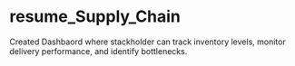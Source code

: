 # resume_Supply_Chain

Created Dashbaord where stackholder can track inventory levels, monitor delivery performance, and identify bottlenecks.
